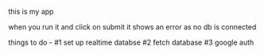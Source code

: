 this is my app 


when you run it and click on submit it shows an error as no db is connected 

things to do -
#1 set up realtime databse 
#2 fetch database
#3 google auth